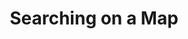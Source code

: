 ---
title: Searching on a Map
eleventyNavigation:
  parent: searching
  key: searching-search-on-map
  title: Searching on a Map
  order: 20
---